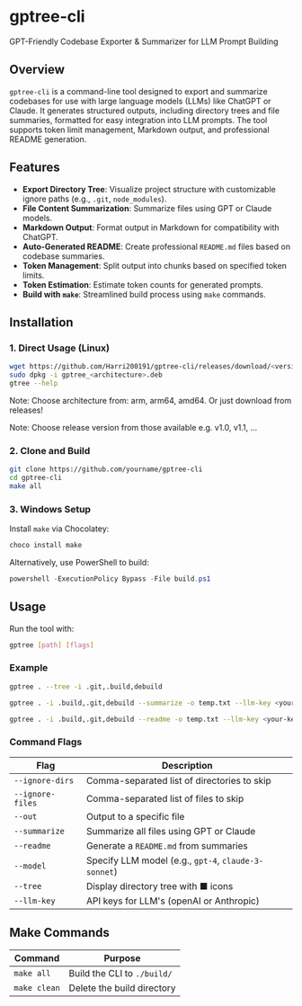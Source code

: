 # gptree-cli

GPT-Friendly Codebase Exporter & Summarizer for LLM Prompt Building

## Overview

`gptree-cli` is a command-line tool designed to export and summarize codebases for use with large language models (LLMs) like ChatGPT or Claude. It generates structured outputs, including directory trees and file summaries, formatted for easy integration into LLM prompts. The tool supports token limit management, Markdown output, and professional README generation.

## Features

- **Export Directory Tree**: Visualize project structure with customizable ignore paths (e.g., `.git`, `node_modules`).
- **File Content Summarization**: Summarize files using GPT or Claude models.
- **Markdown Output**: Format output in Markdown for compatibility with ChatGPT.
- **Auto-Generated README**: Create professional `README.md` files based on codebase summaries.
- **Token Management**: Split output into chunks based on specified token limits.
- **Token Estimation**: Estimate token counts for generated prompts.
- **Build with `make`**: Streamlined build process using `make` commands.

## Installation

### 1. Direct Usage (Linux)
```bash
wget https://github.com/Harri200191/gptree-cli/releases/download/<version>/gptree_<architecture>.deb
sudo dpkg -i gptree_<architecture>.deb
gtree --help
```
Note: Choose architecture from: arm, arm64, amd64. Or just download from releases!

Note: Choose release version from those available e.g. v1.0, v1.1, ...

### 2. Clone and Build
```bash
git clone https://github.com/yourname/gptree-cli
cd gptree-cli
make all
```

### 3. Windows Setup
Install `make` via Chocolatey:
```powershell
choco install make
```
Alternatively, use PowerShell to build:
```powershell
powershell -ExecutionPolicy Bypass -File build.ps1
```

## Usage

Run the tool with:
```bash
gptree [path] [flags]
```

### Example
```bash
gptree . --tree -i .git,.build,debuild

gptree . -i .build,.git,debuild --summarize -o temp.txt --llm-key <your-key> --model claude-3-haiku

gptree . -i .build,.git,debuild --readme -o temp.txt --llm-key <your-key> --model claude-3-haiku
```

### Command Flags
| Flag | Description |
|------|-------------|
| `--ignore-dirs` | Comma-separated list of directories to skip |
| `--ignore-files` | Comma-separated list of files to skip |
| `--out` | Output to a specific file |
| `--summarize` | Summarize all files using GPT or Claude |
| `--readme` | Generate a `README.md` from summaries |
| `--model` | Specify LLM model (e.g., `gpt-4`, `claude-3-sonnet`) |
| `--tree` | Display directory tree with ■ icons |
| `--llm-key` | API keys for LLM's (openAI or Anthropic)|

## Make Commands
| Command | Purpose |
|---------|---------|
| `make all` | Build the CLI to `./build/` |
| `make clean` | Delete the build directory |  
